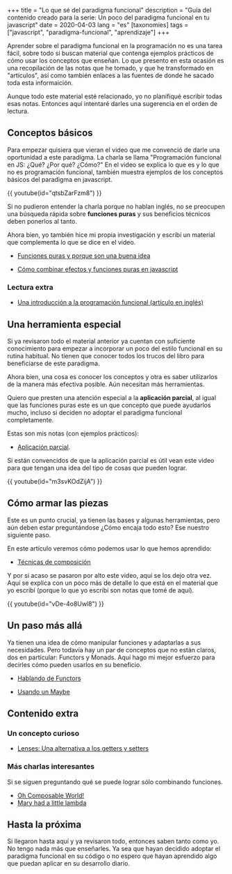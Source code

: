 +++
title = "Lo que sé del paradigma funcional" 
description = "Guía del contenido creado para la serie: Un poco del paradigma funcional en tu javascript"
date = 2020-04-03
lang = "es"
[taxonomies]
tags = ["javascript", "paradigma-funcional", "aprendizaje"]
+++

Aprender sobre el paradigma funcional en la programación no es una tarea fácil, sobre todo si buscan material que contenga ejemplos prácticos de cómo usar los conceptos que enseñan. Lo que presento en esta ocasión es una recopilación de las notas que he tomado, y que he transformado en "artículos", así como también enlaces a las fuentes de donde he sacado toda esta informaición.

Aunque todo este material esté relacionado, yo no planifiqué escribir todas esas notas. Entonces aquí intentaré darles una sugerencia en el orden de lectura.

## Conceptos básicos

Para empezar quisiera que vieran el video que me convenció de darle una oportunidad a este paradigma. La charla se llama "Programación funcional en JS: ¿Qué? ¿Por qué? ¿Cómo?" En el video se explica lo que es y lo que no es programación funcional, también muestra ejemplos de los conceptos básicos del paradigma en javascript.

{{ youtube(id="qtsbZarFzm8") }}

Si no pudieron entender la charla porque no hablan inglés, no se preocupen una búsqueda rápida sobre **funciones puras** y sus beneficios técnicos deben ponerlos al tanto.

Ahora bien, yo también hice mi propia investigación y escribí un material que complementa lo que se dice en el video.  

- [Funciones puras y porque son una buena idea](@/web-development/learn-fp/pure-functions.es.md)

- [Cómo combinar efectos y funciones puras en javascript](@/web-development/learn-fp/dealing-with-side-effects-and-pure-functions.es.md)

### Lectura extra

- [Una introducción a la programación funcional (artículo en inglés)](https://codewords.recurse.com/issues/one/an-introduction-to-functional-programming)

## Una herramienta especial

Si ya revisaron todo el material anterior ya cuentan con suficiente conocimiento para empezar a incorporar un poco del estilo funcional en su rutina habitual. No tienen que conocer todos los trucos del libro para beneficiarse de este paradigma.

Ahora bien, una cosa es conocer los conceptos y otra es saber utilizarlos de la manera más efectiva posible. Aún necesitan más herramientas.

Quiero que presten una atención especial a la **aplicación parcial**, al igual que las funciones puras este es un que concepto que puede ayudarlos mucho, incluso si deciden no adoptar el paradigma funcional completamente.

Estas son mis notas (con ejemplos prácticos): 
- [Aplicación parcial](@/web-development/learn-fp/partial-application.es.md).

Si están convencidos de que la aplicación parcial es útil vean este video para que tengan una idea del tipo de cosas que pueden lograr.

{{ youtube(id="m3svKOdZijA") }}

## Cómo armar las piezas

Este es un punto crucial, ya tienen las bases y algunas herramientas, pero aún deben estar preguntándose ¿Cómo encaja todo esto? Ese nuestro siguiente paso. 

En este artículo veremos cómo podemos usar lo que hemos aprendido:

- [Técnicas de composición](@/web-development/learn-fp/composition-techniques.es.md)

Y por si acaso se pasaron por alto este video, aquí se los dejo otra vez. Aquí se explica con un poco más de detalle lo que está en el material que yo escribí (porque lo que yo escribí son notas que tomé de aquí).

{{ youtube(id="vDe-4o8Uwl8") }}

## Un paso más allá

Ya tienen una idea de cómo manipular funciones y adaptarlas a sus necesidades. Pero todavía hay un par de conceptos que no están claros, dos en particular: Functors y Monads. Aquí hago mi mejor esfuerzo para decirles cómo pueden usarlos en su beneficio. 

- [Hablando de Functors](@/web-development/learn-fp/the-power-of-map.es.md)

- [Usando un Maybe](@/web-development/learn-fp/using-a-maybe.es.md)

## Contenido extra

### Un concepto curioso

- [Lenses: Una alternativa a los getters y setters](@/web-development/learn-fp/lenses-a-k-a-composable-getters-and-setters.es.md)

### Más charlas interesantes

Si se siguen preguntando qué se puede lograr sólo combinando funciones.

- [Oh Composable World!](https://www.youtube.com/watch?v=SfWR3dKnFIo)
- [Mary had a little lambda](https://www.youtube.com/watch?v=7BsfMMYvGaU)

## Hasta la próxima

Si llegaron hasta aquí y ya revisaron todo, entonces saben tanto como yo. No tengo nada más que enseñarles. Ya sea que hayan decidido adoptar el paradigma funcional en su código o no espero que hayan aprendido algo que puedan aplicar en su desarrollo diario.
